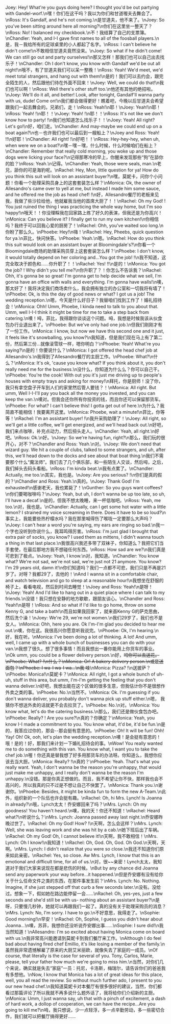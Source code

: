 Joey: Hey! What're you guys doing here? I thought you'd be out partying with Gandel-worf.\n嘿！你们在这干吗？我以为你们和甘道喔夫去舞会了。\nRoss: It's Gandalf, and he's not coming.\n是甘道夫，他不来了。\nJoey: So you've been sitting around here all morning?\n你们在这里坐一整天了？\nRoss: No! I balanced my checkbook.\n不！我结算了自己的支票簿。\nChandler: Yeah, and I-I gave first names to all of the foosball players.\n是，我－我给所有的足球桌里的小人都起了名字。\nRoss: I can't believe he didn't come!\n不敢相信甘道夫竟然没来。\nJoey: So what if he didn't come! We can still go out and party ourselves!\n那又怎样！那我们也可以自己出去找乐子！\nChandler: Oh I don't know, you know with Gandalf we'd be out all night!\n哦不，有了甘道夫我们可以呆一整晚！\nRoss: Yeah! We'd meet, we'd meet total strangers, and hang out with them!\n是的！我们可以去约会，跟完全陌生的人，然后跟他们待在外面不回来！\nJoey: Well, we could do that!\n我们也可以啊！\nRoss: Well there's other stuff too.\n他还有其他的绝招啦。\nJoey: We'll do it all, and better! Look, after tonight, Gandalf'll wanna party with us, dude! Come on!\n我们都会做得更好！瞧着吧，今晚以后甘道夫会希望跟我们一起去舞会的。兄弟们，走！\nRoss: Yeah!\n耶！\nJoey: Yeah!\n耶！\nRoss: Yeah! !\n耶！！\nJoey: Yeah! !\n耶！！\nRoss: It's not like we don't know how to party! !\n我们也知道怎么找乐子！！\nJoey: Yeah! All right? Let's go!\n好，咱们走。\nChandler: And may-maybe we could end up on a boat again?\n也－也许我们也可以最后到一艘船上？\nJoey and Ross: Yeah! !!\n好耶！\nChandler: All right! !\n好吧！！\nRoss: Hey-hey-hey, when uh, when were we on a boat?\n嘿－嘿－嘿，什么时候，什么时候咱们在船上？\nChandler: Remember that really cold morning, you woke up and those dogs were licking your face?\n记得那寒冷的早上，你醒来发现那些“狗”在舔你的脸？\nRoss: Yeah.\n记得。\nChandler: Yeah, those were seals, man.\n老兄，舔你的可是海豹呢。\nRachel: Hey, Mon, little question for ya! How do you think this suit will look on an assistant buyer?\n嘿，莫妮卡，问你个小问题！你看一个助理采购员身上的这套套装怎么样？\nMonica: Ok, the owner of Allesandro's came over to yell at me, but instead I made him some sauce, and he offered me the job as head chef! !\n好，Allesandro餐厅的老板来见我，我做了些沙拉给他，他就雇我当他的首席大厨了！！\nRachel: Oh my God! ! You just ruined the thing I was practicing the whole way home, but I'm soo happy!\n哦天！！你没理睬我在回家路上练了好久的表演，但我还是为你高兴！\nMonica: Can you believe it? I finally get to run my own kitchen!\n你相信吗？我终于可以回我心爱的厨房了！\nRachel: Ohh, you've waited soo long.\n你盼了那么久。\nPhoebe: Hey!\n嗨！\nRachel: Hey, Pheebs, quick question for ya.\n菲比，快问快答。\nPhoebe: Yeah.\n嗯。\nRachel: How do you think this suit would look on an assistant buyer at Bloomingdale's?\n你看一个Bloomingdale商场的助理采购员穿上这套套装怎么样？\nPhoebe: I don't know, it would totally depend on her coloring and...You got the job! !\n我不知道，这完全取决于颜色和......你升职了！！\nRachel: Yes! !!\n是的！\nMonica: You got the job? ! Why didn't you tell me?\n你升职了？！你怎么不告诉我？\nRachel: Ohh, it's gonna be so great! I'm gonna get to help decide what we sell, I'm gonna have an office with walls and everything. I'm gonna have walls!\n噢，那太好了！我将决定我们商场卖什么，我会拥有独立的办公室和一切我将有墙了！\nPhoebe: Ok, is this the day of good news or what? I got us a job! The wedding reception.\n嗯，今天是什么好日子？我替咱们找到工作了！婚礼招待会！\nMonica: Ohh! Umm, Phoebe, I kinda need to talk to you about that. Umm, well I-I-I think it might be time for me to take a step back from catering.\n噢！呣，菲比，我得跟你谈谈这个问题。呣，我想是时候我该从伙食包办行业退出来了。\nPhoebe: But we've only had one job.\n但我们刚刚才有了一份工作。\nMonica: I know, but now we have this second one and it just, it feels like it's snowballing, you know?\n我知道，但是我们现在马上有了第二份，然后第三份...就像滚雪球一样，嗯你明白？\nPhoebe: Yeah! What're you saying?\n是的！你要说什么？\nMonica: I got offered the head chef job at Allesandro's.\n我得到了Allesandro餐厅的主厨工作。\nPhoebe: What?\n什么？\nMonica: It's ok, 'cause you know what? If you think about it, you don't really need me for the business.\n没什么，你知道为什么么？你可以自己干。\nPhoebe: You're the cook! With out you it's just me driving up to people's houses with empty trays and asking for money!\n拜托，你是厨师！没了你，我只有拿空盘子开车到人们的家里然后管人要钱？！\nMonica: All right. But umm, Well I-I-I'll pay you back all the money you invested, and you can keep the van.\n噢对。但我会还你所有你投资的钱，而且你还可以保留那货车。\nPhoebe: For what? I can't believe this! I gotta get out of here.\n为什么？我简直不能相信！我要离开这里。\nMonica: Phoebe, wait a minute!\n菲比，你等等！\nRachel: I'm an assistant buyer! !\n我升采购助理了！\nJoey: All right, so we'll get a little coffee, we'll get energized, and we'll head back out.\n好吧，我们来点咖啡，补充点动力，然后扭头走人。\nChandler: Yeah, all right.\n好吧。\nRoss: Ok.\n好。\nJoey: So we're having fun, right?\n那么，我们玩的很开心，对不？\nChandler and Ross: Yeah.\n对。\nJoey: We don't need that wizard guy. We hit a couple of clubs, talked to some strangers, and uh, after this, we'll head down to the docks and see about that boat thing.\n我们不需要那个什么“魔法师”。我们去了几个俱乐部，和一些陌生人交谈，然后呣，之后，我们掉头去码头看船。\nRoss: I'm kinda beat.\n我有点累了。\nChandler: Actually, me too.\n其实，我也是。\nJoey: Are you serious? !\n你们是真的假的？\nChandler and Ross: Yeah.\n真的。\nJoey: Thank God! I'm exhausted!\n感谢老天，我也累毙了！\nGunther: So you guys want coffees?\n你们要喝咖啡吗？\nJoey: Yeah, but uh, I don't wanna be up too late, so uh, I'll have a decaf.\n是的，但我不想太晚睡，来一杯低咖吧。\nRoss: Yeah, me too.\n对，我也是。\nChandler: Actually, can I get some hot water with a little lemon? I strained my voice screaming in there. Does it have to be so loud?\n事实上，我能要些热柠檬水吗？我在那里喊得伤了喉咙一定要那么大声吗？\nJoey: I can't hear a word you're saying, my ears are ringing so bad.\n我一个字也没听到你说什么，我耳鸣得厉害。\nRoss: I'm just glad I brought that extra pair of socks, you know? I used them as mittens, I didn't wanna touch a thing in that last place.\n我很高兴我还多带了双袜子，你知道么？我把它们当手套使，在最后那地方我不想碰任何东西。\nRoss: How sad are we?\n我们真是可悲到了极点。\nJoey: Yeah, I know.\n对，我知道。\nChandler: You know what? We're not sad, we're not sad, we're just not 21 anymore. You know? I'm 29 years old, damn it!\n你们知道吗？我们一点都不可悲，我们只是不再是21岁了。对呀？我都29了，去他的！\nAnd I wanna sit in a comfortable chair, and watch television and go to sleep at a reasonable hour!\n我想坐在舒服的椅子上，看看电视，然后到时间去睡觉！\nJoey and Ross: Yeah!\n是呀！\nJoey: Yeah! And I'd like to hang out in a quiet place where I can talk to my friends.\n没错！我只想在安静的地方歇歇，跟朋友谈心。\nChandler and Ross: Yeah!\n是呀！\nRoss: And so what if I'd like to go home, throw on some Kenny G, and take a bath!\n而且如果我回家了，就来首Kenny G的萨克思曲，然后洗个澡！\nJoey: We're 29, we're not women.\n我们29岁了，我们也不是女人。\nMonica: Ohh, here you are. Ok I'm-I'm glad you decided to hear me out.\n噢，你在这。我很高兴你愿意听我说完。\nPhoebe: Ok, I'm hearing.\n好，我在听。\nMonica: I've been doing a lot of thinking. A lot! And umm, well, I came up with a whole bunch of businesses you can do with your van.\n我想了很久。想了很多事情！而且我想出一番你能用上你货车的事业。\nOk umm, you could be a flower delivery person.\n好，呣~~你可以去送花。\nPhoebe: What? !\n什么？\nMonica: Or! A bakery delivery person.\n或是送面包？\nPhoebe: I wa-I wa-I wa...\n我 哇~~\nMonica: Pizza? !\n送披萨？\nPhoebe: Monica!\n莫妮卡？\nMonica: All right, I got a whole bunch of uh-uh, stuff in this area, but umm, I'm-I'm getting the feeling that you don't wanna deliver.\n好吧，我想出能在这个区做的很多生意，但我估计你不是很想作外卖之类的事。\nPhoebe: No.\n当然不。\nMonica: Ok. I'm guessing if you don't wanna deliver, you probably don't wanna pick up stuff either.\n嗯， 我猜你不想送外卖的话就更不会去拉货了。\nPhoebe: No.\n对。\nMonica: You know what, let's do the catering business.\n那么，我们还是做伙食包办吧。\nPhoebe: Really? ! Are you sure?\n真的？你确定？\nMonica: Yeah, you know I-I made a commitment to you. You know what, it'd be, it'd be fun.\n是的，我答应过你的，那会--那会挺有意思的。\nPhoebe: Oh! It will be fun! Ohh! Yay! Oh! Ok, ooh, let's plan the wedding reception.\n噢！是会挺有意思的！哦！是的！好，那我们来计划一下婚礼招待会的事。\nWow! You really wanted me to do something with this van. You know what, I want you to take the chef job.\n喔！你还真是替我想了好多用那货车的办法呀。你知道么，我想你应该去当大厨。\nMonica: Really? !\n真的？\nPhoebe: Yeah. That's what you really want. Yeah, I don't wanna be the reason you're unhappy, that would just make me unhappy, and I really don't wanna be the reason I'm unhappy.\n没错。那是你真正想做的。而且，我不希望让你不快，那样我也会不高兴的，所以我真的只不过是不想让自己不快罢了。\nMonica: Thank you.\n谢谢你。\nPhoebe: Besides, it might be kinda fun to form the new A-Team.\n此外，组织新的一个队伍也许会挺有趣。\nRachel: Oh, hi Mrs. Lynch! Is Joanna in already?\n哦，Lynch太太！乔安娜回来了吗？\nMrs. Lynch: Oh my goodness! You haven't heard.\n噢，我的天！你还不知道！\nRachel: Heard what?\n听说什么？\nMrs. Lynch: Joanna passed away last night.\n乔安娜昨晚过世了。\nRachel: Oh my God! How? !\n天啊，怎么会这样？\nMrs. Lynch: Well, she was leaving work and she was hit by a cab.\n她下班后出了车祸。\nRachel: Oh my God! Oh, I cannot believe it!\n天啊，我不敢相信！\nMrs. Lynch: Oh I know!\n我知道！\nRachel: Oh, God. Oh, God. Oh God.\n天啊，天啊。\nMrs. Lynch: I didn't realize that you were so close.\n我还不知道你们原来如此亲密。\nRachel: Yes, so close. Aw Mrs. Lynch, I know that this is an emotional and difficult time, for all of us.\n对，很~~亲密！Lynch太太，我知道对于我们大家来说现在都是悲伤的时候。\nBut by any chance did Joanna send any paperwork your way before...it happened.\n但是乔安娜有没有给你关于什么任命文件之类的东西，在那件事发生前？\nMrs. Lynch: No. Nothing. Imagine, if she just stepped off that curb a few seconds later.\n没有。没给过。想象一下，假如她在路边能停留一会......\nRachel: Oh, yes-yes, just a few seconds and she'd still be with us- nothing about an assistant buyer?\n是呀，只要慢几秒钟，她就可以再跟我们一起了。真的没有关于助理采购员的消息？\nMrs. Lynch: No, I'm sorry. I have to go.\n不好意思，我得走了。\nSophie: Good morning!\n早安！\nRachel: Oh, Sophie, I guess you didn't hear about Joanna...\n噢，苏菲，我想你还没听说乔安娜出事......\nSophie: I sure did!\n我当然知道！\nAllesandro: I'm so excited about having Monica come on board with us.\n我非常高兴能邀请到莫妮卡到我们餐厅来工作。\nAlthough I do feel bad about having fired chef Emillio, it's like losing a member of the family.\n虽然我非常遗憾解雇了原来的大厨艾米丽欧，就像失去了家庭的一成员。\nOf course, that literally is the case for several of you. Tony, Carlos, Marie, please, tell your father how much we're going to miss him.\n当然，对你们几个来说，确实就是失去“家庭”一员：托尼，卡洛斯，梅瑞尔，请告诉你们的爸爸我有多想他。\nNow, I know that Monica has a lot of great ideas for this place, well, you all read the review. So without much further ado, I present to you our new head chef.\n我知道莫妮卡对本餐厅有很多很好的建议，当然，你们都看过那篇评论了所以我就不再多说什么题外话了，我将给你们介绍新的主厨。\nMonica: Umm, I just wanna say, uh that with a pinch of excitement, a dash of hard work, a dollop of cooperation, we can have the recipe...Are you going to kill me?\n呣，我只想说，少一点轻浮，多一点辛勤劳动，多一些密切合作，我们就可以把餐厅搞得更好......
        